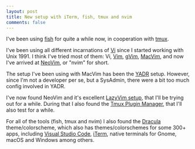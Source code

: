 ```yaml
---
layout: post
title: New setup with iTerm, fish, tmux and nvim
comments: false
---
```


I've been using <a href="https:fishshell.com">fish</a> for quite a while now, in cooperation with <a href="https://tmux.github.io">tmux</a>.
<p>
I've been using all different incarnations of <a href="https://en.wikipedia.org/wiki/Vi">Vi</a> since I started working with Unix 1991. I think I've tried most of them: Vi, <a href="https://vim.org">Vim</a>, <a href="https://gvim.en.softonic.com">gVim</a>, <a href="https://macvim-dev.github.io/macvim/">MacVim</a>, and now I've arrived at <a href="https://neovim.io">NeoVim</a>, or "nvim" for short.
<p>
The setup I've been using with MacVim has been the <a href="https://nandalopes.github.io/dotfiles/">YADR</a> setup.
However, since I'm not a developer per se, but a SysAdmin, there were a bit too much config involved in YADR.
<p>
I've now found NeoVim and it's excellent <a href="https://www.lazyvim.org/">LazyVim setup</a>, that I'll be trying out for a while.
During that I also found the <a href="https://github.com/tmux-plugins/tpm">Tmux Plugin Manager</a>, that I'll also test for a while.
<p>
For all of the tools (fish, tmux and nvim) I also found the <a href="https://draculatheme.com">Dracula</a> theme/colorscheme, which also has themes/colorschemes for some 300+ apps, including <a href="https://code.visualstudio.com">Visual Studio Code</a>, <a href="https://iterm2.com">iTerm</a>, native terminals for Gnome, macOS and Windows among others.

